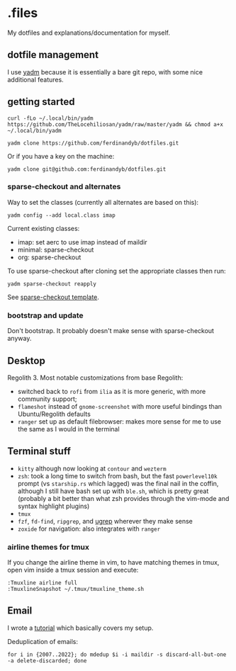 # .files

My dotfiles and explanations/documentation for myself.

## dotfile management

I use [yadm](https://github.com/TheLocehiliosan/yadm) because it is essentially a bare git repo, with some nice additional features.


## getting started

```
curl -fLo ~/.local/bin/yadm https://github.com/TheLocehiliosan/yadm/raw/master/yadm && chmod a+x ~/.local/bin/yadm
```

```
yadm clone https://github.com/ferdinandyb/dotfiles.git
```

Or if you have a key on the machine:
```
yadm clone git@github.com:ferdinandyb/dotfiles.git
```

### sparse-checkout and alternates

Way to set the classes (currently all alternates are based on this):

```
yadm config --add local.class imap
```

Current existing classes:
 - imap: set aerc to use imap instead of maildir
 - minimal: sparse-checkout
 - org: sparse-checkout

To use sparse-checkout after cloning set the appropriate classes then run:

```
yadm sparse-checkout reapply
```

See [sparse-checkout template](https://github.com/ferdinandyb/dotfiles/blob/master/.local/share/yadm/repo.git/info/sparse-checkout%23%23template).

### bootstrap and update

Don't bootstrap. It probably doesn't make sense with sparse-checkout anyway.

## Desktop

Regolith 3. Most notable customizations from base Regolith:

- switched back to `rofi` from `ilia` as it is more generic, with more community support;
- `flameshot` instead of `gnome-screenshot` with more useful bindings than Ubuntu/Regolith defaults
- `ranger` set up as default filebrowser: makes more sense for me to use the same as I would in the terminal

## Terminal stuff

- `kitty` although now looking at `contour` and `wezterm`
- `zsh`: took a long time to switch from bash, but the fast `powerlevel10k` prompt (vs `starship.rs` which lagged) was the final nail in the coffin, although I still have bash set up with `ble.sh`, which is pretty great (probably a bit better than what zsh provides through the vim-mode and syntax highlight plugins)
- `tmux`
- `fzf`, `fd-find`, `ripgrep`, and [ugrep](https://github.com/Genivia/ugrep) wherever they make sense
- `zoxide` for navigation: also integrates with `ranger`


### airline themes for tmux

If you change the airline theme in vim, to have matching themes in tmux, open
vim inside a tmux session and execute:
```
:Tmuxline airline full
:TmuxlineSnapshot ~/.tmux/tmuxline_theme.sh
```

## Email

I wrote a [tutorial](https://bence.ferdinandy.com/2023/07/20/email-in-the-terminal-a-complete-guide-to-the-unix-way-of-email/) which basically covers my setup.

Deduplication of emails:

```
for i in {2007..2022}; do mdedup $i -i maildir -s discard-all-but-one -a delete-discarded; done
```
